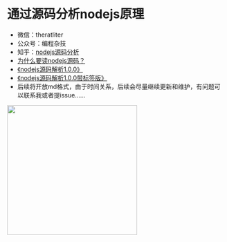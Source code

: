 # 通过源码分析nodejs原理<br/>

* 微信：theratliter<br /> 
* 公众号：编程杂技 <br />
* 知乎：[nodejs源码分析](https://www.zhihu.com/column/c_1094251741922619392)
* [为什么要读nodejs源码？](https://zhuanlan.zhihu.com/p/350625461)<br/>
* [《nodejs源码解析1.0.0》](https://11111-1252105172.cos.ap-shanghai.myqcloud.com/understand-nodejs.pdf)<br/>
* [《nodejs源码解析1.0.0带标签版》](https://11111-1252105172.cos.ap-shanghai.myqcloud.com/understand-nodejs%EF%BC%88%E5%B8%A6%E6%A0%87%E7%AD%BE%E7%89%88%EF%BC%89.pdf)<br/>
* 后续将开放md格式，由于时间关系，后续会尽量继续更新和维护，有问题可以联系我或者提issue......<br/>


<img src="https://img-blog.csdnimg.cn/20200721120248775.png?x-oss-process=image/watermark,type_ZmFuZ3poZW5naGVpdGk,shadow_10,text_aHR0cHM6Ly9ibG9nLmNzZG4ubmV0L1RIRUFOQVJLSA==,size_16,color_FFFFFF,t_70" alt="" width="300" height="300" align="bottom" />


